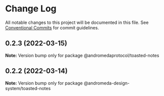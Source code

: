 # Change Log

All notable changes to this project will be documented in this file.
See [Conventional Commits](https://conventionalcommits.org) for commit guidelines.

## 0.2.3 (2022-03-15)

**Note:** Version bump only for package @andromedaprotocol/toasted-notes





## 0.2.2 (2022-03-14)

**Note:** Version bump only for package @andromeda-design-system/toasted-notes
